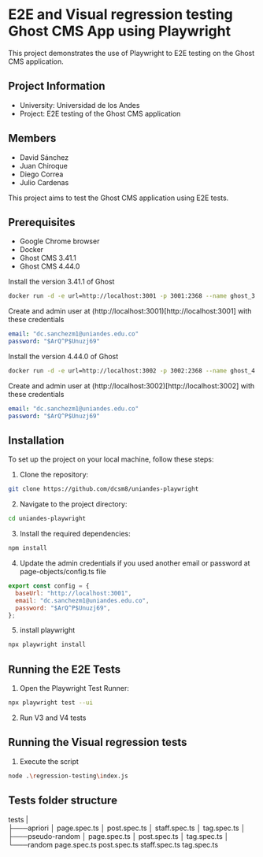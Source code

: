 # E2E and Visual regression testing Ghost CMS App using Playwright

This project demonstrates the use of Playwright to E2E testing on the Ghost CMS application.

## Project Information

- University: Universidad de los Andes
- Project: E2E testing of the Ghost CMS application

## Members

- David Sánchez
- Juan Chiroque
- Diego Correa
- Julio Cardenas

This project aims to test the Ghost CMS application using E2E tests.

## Prerequisites

- Google Chrome browser
- Docker
- Ghost CMS 3.41.1
- Ghost CMS 4.44.0

Install the version 3.41.1 of Ghost

```bash
docker run -d -e url=http://localhost:3001 -p 3001:2368 --name ghost_3.41.1 ghost:3.41.1
```

Create and admin user at (http://localhost:3001)[http://localhost:3001] with these credentials

```yaml
email: "dc.sanchezm1@uniandes.edu.co"
password: "$ArQ^P$Unuzj69"
```

Install the version 4.44.0 of Ghost

```bash
docker run -d -e url=http://localhost:3002 -p 3002:2368 --name ghost_4.44.0 ghost:4.44.0
```

Create and admin user at (http://localhost:3002)[http://localhost:3002] with these credentials

```yaml
email: "dc.sanchezm1@uniandes.edu.co"
password: "$ArQ^P$Unuzj69"
```

## Installation

To set up the project on your local machine, follow these steps:

1. Clone the repository:

```bash
git clone https://github.com/dcsm8/uniandes-playwright
```

2. Navigate to the project directory:

```bash
cd uniandes-playwright
```

3. Install the required dependencies:

```bash
npm install
```

4. Update the admin credentials if you used another email or password at page-objects/config.ts file

```javascript
export const config = {
  baseUrl: "http://localhost:3001",
  email: "dc.sanchezm1@uniandes.edu.co",
  password: "$ArQ^P$Unuzj69",
};
```

5. install playwright

```bash
npx playwright install
```

## Running the E2E Tests

1. Open the Playwright Test Runner:

```bash
npx playwright test --ui
```

2. Run V3 and V4 tests

## Running the Visual regression tests

1. Execute the script

```bash
node .\regression-testing\index.js
```


## Tests folder structure

tests
|   
├───apriori
│       page.spec.ts
│       post.spec.ts
│       staff.spec.ts
│       tag.spec.ts
│       
├───pseudo-random
│       page.spec.ts
│       post.spec.ts
│       tag.spec.ts
│       
└───random
        page.spec.ts
        post.spec.ts
        staff.spec.ts
        tag.spec.ts
